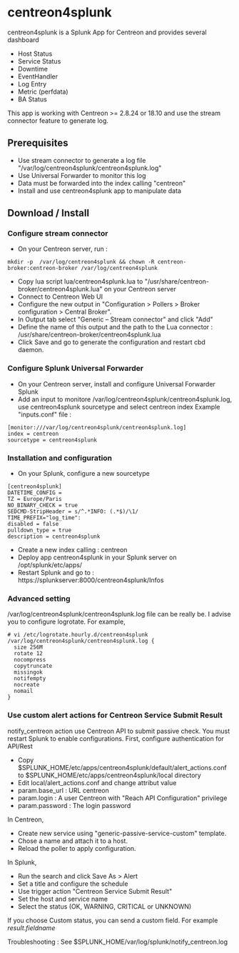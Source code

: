 # centreon4splunk
centreon4splunk is a Splunk App for Centreon and provides several dashboard

* Host Status
* Service Status
* Downtime
* EventHandler
* Log Entry
* Metric (perfdata)
* BA Status

This app is working with Centreon >= 2.8.24 or 18.10 and use the stream connector feature to generate log.  

## Prerequisites

* Use stream connector to generate a log file "/var/log/centreon4splunk/centreon4splunk.log"
* Use Universal Forwarder to monitor this log
* Data must be forwarded into the index calling "centreon"
* Install and use centreon4splunk app to manipulate data

## Download / Install

### Configure stream connector
* On your Centreon server, run :
```
mkdir -p  /var/log/centreon4splunk && chown -R centreon-broker:centreon-broker /var/log/centreon4splunk
```
* Copy lua script lua/centreon4splunk.lua to "/usr/share/centreon-broker/centreon4splunk.lua" on your Centreon server
* Connect to Centreon Web UI
* Configure the new output in "Configuration > Pollers > Broker configuration > Central Broker". 
* In Output tab select "Generic – Stream connector" and click "Add"
* Define the name of this output and the path to the Lua connector : /usr/share/centreon-broker/centreon4splunk.lua
* Click Save and go to generate the configuration and restart cbd daemon.


### Configure Splunk Universal Forwarder
* On your Centreon server, install and configure Universal Forwarder Splunk
* Add an input to monitore /var/log/centreon4splunk/centreon4splunk.log, use centreon4splunk sourcetype and select centreon index
Example "inputs.conf" file :
```
[monitor:///var/log/centreon4splunk/centreon4splunk.log]
index = centreon
sourcetype = centreon4splunk
```
### Installation and configuration
* On your Splunk, configure a new sourcetype
```
[centreon4splunk]
DATETIME_CONFIG =
TZ = Europe/Paris
NO_BINARY_CHECK = true
SEDCMD-StripHeader = s/^.*INFO: (.*$)/\1/
TIME_PREFIX="log_time":
disabled = false
pulldown_type = true
description = centreon4splunk
```
* Create a new index calling : centreon
* Deploy app centreon4splunk in your Splunk server on /opt/splunk/etc/apps/
* Restart Splunk and go to : https://splunkserver:8000/centreon4splunk/Infos

### Advanced setting
/var/log/centreon4splunk/centreon4splunk.log file can be really be. 
I advise you to configure logrotate. For example,
```
# vi /etc/logrotate.hourly.d/centreon4splunk
/var/log/centreon4splunk/centreon4splunk.log {
  size 256M
  rotate 12
  nocompress
  copytruncate
  missingok
  notifempty
  nocreate
  nomail
}

```
### Use custom alert actions for Centreon Service Submit Result

notify_centreon action use Centreon API to submit passive check. You must restart Splunk to enable configurations.
First, configure authentication for API/Rest
* Copy $SPLUNK_HOME/etc/apps/centreon4splunk/default/alert_actions.conf to $SPLUNK_HOME/etc/apps/centreon4splunk/local directory
* Edit local/alert_actions.conf and change attribut value
* param.base_url : URL centreon
* param.login : A user Centreon with "Reach API Configuration" privilege
* param.password : The login password

In Centreon, 
* Create new service using "generic-passive-service-custom" template. 
* Chose a name and attach it to a host.
* Reload the poller to apply configuration.

In Splunk, 
* Run the search and click Save As > Alert
* Set a title and configure the schedule 
* Use trigger action "Centreon Service Submit Result"
* Set the host and service name
* Select the status (OK, WARNING, CRITICAL or UNKNOWN)

If you choose Custom status, you can send a custom field. For example $result.fieldname$

Troubleshooting : See $SPLUNK_HOME/var/log/splunk/notify_centreon.log 


